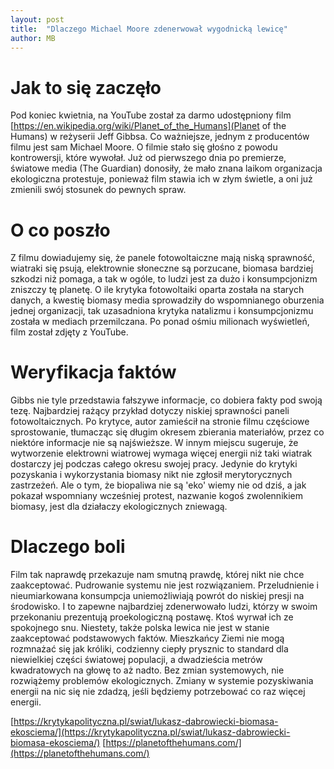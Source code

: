 ```yaml
---
layout: post
title:  "Dlaczego Michael Moore zdenerwował wygodnicką lewicę"
author: MB
---
```


# Jak to się zaczęło #

Pod koniec kwietnia, na YouTube został za darmo udostępniony film [https://en.wikipedia.org/wiki/Planet_of_the_Humans](Planet of the Humans) w reżyserii Jeff Gibbsa. Co ważniejsze, jednym z producentów filmu jest sam Michael Moore. O filmie stało się głośno z powodu kontrowersji, które wywołał. Już od pierwszego dnia po premierze, światowe media (The Guardian) donosiły, że mało znana laikom organizacja ekologiczna protestuje, ponieważ film stawia ich w złym świetle, a oni już zmienili swój stosunek do pewnych spraw. 

# O co poszło # 

Z filmu dowiadujemy się, że panele fotowoltaiczne mają niską sprawność, wiatraki się psują, elektrownie słoneczne są porzucane, biomasa bardziej szkodzi niż pomaga, a tak w ogóle, to ludzi jest za dużo i konsumpcjonizm zniszczy tę planetę. O ile krytyka fotowoltaiki oparta została na starych danych, a kwestię biomasy media sprowadziły do wspomnianego oburzenia jednej organizacji, tak uzasadniona krytyka natalizmu i konsumpcjonizmu została w mediach przemilczana. Po ponad ośmiu milionach wyświetleń, film został zdjęty z YouTube.  

# Weryfikacja faktów  #

Gibbs nie tyle przedstawia fałszywe informacje, co dobiera fakty pod swoją tezę. Najbardziej rażący przykład dotyczy niskiej sprawności paneli fotowoltaicznych. Po krytyce, autor zamieścił na stronie filmu częściowe sprostowanie, tłumacząc się długim okresem zbierania materiałów, przez co niektóre informacje nie są najświeższe. W innym miejscu sugeruje, że wytworzenie elektrowni wiatrowej wymaga więcej energii niż taki wiatrak dostarczy jej podczas całego okresu swojej pracy. Jedynie do krytyki pozyskania i wykorzystania biomasy nikt nie zgłosił merytorycznych zastrzeżeń. Ale o tym, że biopaliwa nie są 'eko' wiemy nie od dziś, a jak pokazał wspomniany wcześniej protest, nazwanie kogoś zwolennikiem biomasy, jest dla działaczy ekologicznych zniewagą.  

# Dlaczego boli #

Film tak naprawdę przekazuje nam smutną prawdę, której nikt nie chce zaakceptować. Pudrowanie systemu nie jest rozwiązaniem. Przeludnienie i nieumiarkowana konsumpcja uniemożliwiają powrót do niskiej presji na środowisko. I to zapewne najbardziej zdenerwowało ludzi, którzy w swoim przekonaniu prezentują proekologiczną postawę. Ktoś wyrwał ich ze spokojnego snu. Niestety, także polska lewica nie jest w stanie zaakceptować podstawowych faktów. Mieszkańcy Ziemi nie mogą rozmnażać się jak króliki, codzienny ciepły prysznic to standard dla niewielkiej części światowej populacji, a dwadzieścia metrów kwadratowych na głowę to aż nadto. Bez zmian systemowych, nie rozwiążemy problemów ekologicznych. Zmiany w systemie pozyskiwania energii na nic się nie zdadzą, jeśli będziemy potrzebować co raz więcej energii.


[https://krytykapolityczna.pl/swiat/lukasz-dabrowiecki-biomasa-ekosciema/](https://krytykapolityczna.pl/swiat/lukasz-dabrowiecki-biomasa-ekosciema/)
[https://planetofthehumans.com/](https://planetofthehumans.com/)
